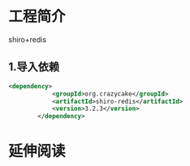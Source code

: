 # 工程简介
shiro+redis

## 1.导入依赖
```xml
<dependency>
            <groupId>org.crazycake</groupId>
            <artifactId>shiro-redis</artifactId>
            <version>3.2.3</version>
        </dependency>
```


# 延伸阅读

